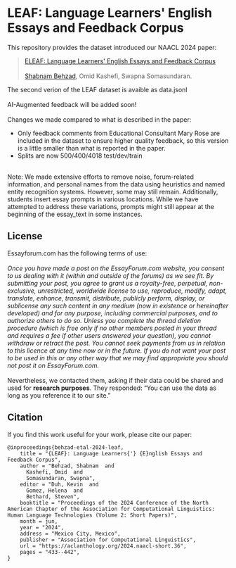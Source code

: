 # LEAF: Language Learners' English Essays and Feedback Corpus


This repository provides the dataset introduced our NAACL 2024 paper:

> [ELEAF: Language Learners' English Essays and Feedback Corpus](https://aclanthology.org/2024.naacl-short.36/) <br><br>
> [Shabnam Behzad](https://shabnam-b.github.io/), Omid Kashefi, Swapna Somasundaran. <br>





The second verion of the LEAF dataset is avaible as data.jsonl <br><br> AI-Augmented feedback will be added soon!<br><br>
Changes we made compared to what is described in the paper: <br>
- Only feedback comments from Educational Consultant Mary Rose are included in the dataset to ensure higher quality feedback, so this version is a little smaller than what is reported in the paper. <br>
- Splits are now 500/400/4018 test/dev/train <br><br>


Note: We made extensive efforts to remove noise, forum-related information, and personal names from the data using heuristics and named entity recognition systems. However, some may still remain. Additionally, students insert essay prompts in various locations. While we have attempted to address these variations, prompts might still appear at the beginning of the essay_text in some instances.<br>

## License
Essayforum.com has the following terms of use:<br><br>
*Once you have made a post on the EssayForum.com website, you consent to us dealing with it (within and outside
of the forums) as we see fit. By submitting your post, you agree to grant us a royalty-free, perpetual, non-exclusive,
unrestricted, worldwide license to use, reproduce, modify, adapt, translate, enhance, transmit, distribute, publicly
perform, display, or sublicense any such content in any medium (now in existence or hereinafter developed) and
for any purpose, including commercial purposes, and to authorize others to do so. Unless you complete the thread
deletion procedure (which is free only if no other members posted in your thread and requires a fee if other users
answered your question), you cannot withdraw or retract the post. You cannot seek payments from us in relation to
this licence at any time now or in the future. If you do not want your post to be used in this or any other way that we
may find appropriate you should not post it on EssayForum.com.*<br><br>
Nevertheless, we contacted them, asking if their data could be shared and used for **research purposes**.
They responded: “You can use the data as long as you reference it to our site.”

## Citation
If you find this work useful for your work, please cite our paper:

```
@inproceedings{behzad-etal-2024-leaf,
    title = "{LEAF}: Language Learners{'} {E}nglish Essays and Feedback Corpus",
    author = "Behzad, Shabnam  and
      Kashefi, Omid  and
      Somasundaran, Swapna",
    editor = "Duh, Kevin  and
      Gomez, Helena  and
      Bethard, Steven",
    booktitle = "Proceedings of the 2024 Conference of the North American Chapter of the Association for Computational Linguistics: Human Language Technologies (Volume 2: Short Papers)",
    month = jun,
    year = "2024",
    address = "Mexico City, Mexico",
    publisher = "Association for Computational Linguistics",
    url = "https://aclanthology.org/2024.naacl-short.36",
    pages = "433--442",
}
```

